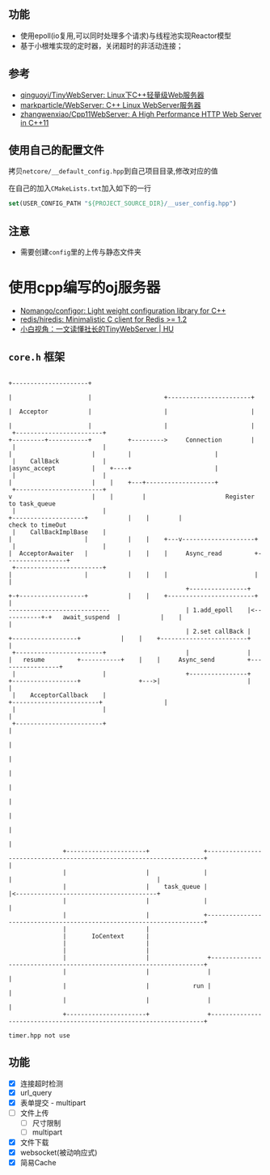 ## 功能

- 使用epoll(io复用,可以同时处理多个请求)与线程池实现Reactor模型
- 基于小根堆实现的定时器，关闭超时的非活动连接；

## 参考

- [qinguoyi/TinyWebServer: Linux下C++轻量级Web服务器](https://github.com/qinguoyi/TinyWebServer)
- [markparticle/WebServer: C++ Linux WebServer服务器](https://github.com/markparticle/WebServer)
- [zhangwenxiao/Cpp11WebServer: A High Performance HTTP Web Server in C++11](https://github.com/zhangwenxiao/Cpp11WebServer)
## 使用自己的配置文件

拷贝`netcore/__default_config.hpp`到自己项目目录,修改对应的值

在自己的加入`CMakeLists.txt`加入如下的一行

```cmake
set(USER_CONFIG_PATH "${PROJECT_SOURCE_DIR}/__user_config.hpp")
```
## 注意

- 需要创建`config`里的上传与静态文件夹


# 使用cpp编写的oj服务器

- [Nomango/configor: Light weight configuration library for C++](https://github.com/Nomango/configor)
- [redis/hiredis: Minimalistic C client for Redis >= 1.2](https://github.com/redis/hiredis)
- [小白视角：一文读懂社长的TinyWebServer | HU](https://huixxi.github.io/2020/06/02/%E5%B0%8F%E7%99%BD%E8%A7%86%E8%A7%92%EF%BC%9A%E4%B8%80%E6%96%87%E8%AF%BB%E6%87%82%E7%A4%BE%E9%95%BF%E7%9A%84TinyWebServer/#more)


## `core.h` 框架
```
                                                                               +---------------------+
                                                                               |                     |                    +-----------------------+
                                                                               |  Acceptor           |                    |                       |
                                                                               |                     |                    |                       |
 +------------------------+                                                    +---------+-----------+          +--------->     Connection        |
 |                        |                                                              |                      |         |                       |
 |    CallBack            |                                                              |async_accept          |    +----+                       |
 |                        |                                                              |                      |    |    +---+-------------------+
 +------------------------+                                                              v                      |    |        |                      Register to task_queue
 |                        |                                                    +--------------------+           |    |        |                      check to timeOut
 |    CallBackImplBase    |                                                    |                    |           |    |    +---v--------------------+
 |                        |                                                    |  AcceptorAwaiter   |           |    |    |     Async_read         +-----------------+
 +------------------------+                                                    |                    |           |    |    |                        |                 |
                                                 +----------------+            +-+------------------+           |    |    +------------------------+                 |
----------------------------                     | 1.add_epoll    |<-----------+-+   await_suspend  |           |    |                                               |
                                                 | 2.set callBack |              +------------------+           |    |    +------------------------+                 |
 +------------------------+                      |                |              |   resume         +-----------+    |    |     Async_send         +-----------------+
 |                        |                      +----------------+              +------------------+                +--->|                        |                 |
 |    AcceptorCallback    |                                                                                               +------------------------+                 |
 |                        |                                                                                                                                          |
 +------------------------+                                                                                                                                          |
                                                                                                                                                                     |
                                                                                                                                                                     |
                                                                                                                                                                     |
                                                                                                                                                                     |
                                                                                                                                                                     |
                                                                                                                                                                     |
                                                                                                                                                                     |
                                                                                                                                                                     |
               +----------------------+               +---------------------------------------------------------------------+                                        |
               |                      |               |                                                                     |                                        |
               |                      |    task_queue |                                                                     |<---------------------------------------+
               |                      |               |                                                                     |
               |                      |               +---------------------------------------------------------------------+
               |                      |
               |       IoCentext      |
               |                      |
               |                      |
               |                      |                +--------------------------------------------------------------------+
               |                      |                |                                                                    |
               |                      |            run |                                                                    |
               |                      |                |                                                                    |
               +----------------------+                +--------------------------------------------------------------------+
```

```
timer.hpp not use
```

## 功能

- [x] 连接超时检测
- [x] url_query
- [x] 表单提交 - multipart
- [ ] 文件上传
    - [ ] 尺寸限制
    - [ ] multipart
- [x] 文件下载
- [x] websocket(被动响应式)
- [x] 简易Cache
